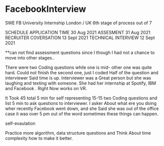 # FacebookInterview

SWE FB University Internship
London / UK
6th stage of process out of 7

SCHEDULE
APPLICATION TIME 30 Aug 2021
ASSESMENT 31 Aug 2021
RECRUITER COVERSATION 13 Sept 2021
TECHNICAL INTERVIEW 12 Sept 2021

**can not find assessment questions since I though I had not a chance to move into other stages..

There were two Coding questions while one is mid- other one was quite hard. Could not finish the second one, just I coded Half of the question and interviewer Said time is up. Interviewer was a Great person but she was laughing and texting with someone. She had her internship at Spotify, IBM and Facebook . Right Now works on VR.

It Took 45 total 5 min for self representing 15-15 two Coding questions and list 5 min to ask questions to interviewer. I asker About what ere you doing wher recently Facebook went down, and she Said she was out of the office case it was over 5 pm out of the word sometimes these things can happen.


self-evaulation

Practice more algorithm, data structure questions and Think About time complexity how to make it better.
